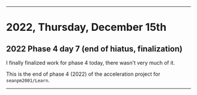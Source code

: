 
***

# 2022, Thursday, December 15th

## 2022 Phase 4 day 7 (end of hiatus, finalization)

I finally finalized work for phase 4 today, there wasn't very much of it.

<!-- Today wasn't planned to be a development day for new repositories. I am taking a temporary break from it to work on other projects. If I can gather more languages, I might start phase 4 (2022) earlier. <!-- Work is being done to get the [`Learn`](https://github.com/seanpm2001/Learn/) repository back up to date, as I couldn't keep up in the last 3 days of phase 3 of 2022. The current phase finished yesterday (2022, Tuesday, November 29th) new repositories are expected to start being created at an unknown time in 2022 December. !--> 

This is the end of phase 4 (2022) of the acceleration project for `seanpm2001/Learn`.

***
